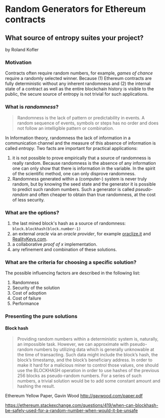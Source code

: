 # Random Generators for Ethereum contracts
## What source of entropy suites your project?
by Roland Kofler
### Motivation
Contracts often require random numbers, for example, *games of chance* require a randomly selected winner. Because (1) Ethereum contracts are fully deterministic without any inherent randomness and (2) the internal state of a contract as well as the entire blockchain history is visible to the public, the secure source of entropy is not trivial for such applications. 
### What is *randomness*?
> Randomness is the lack of pattern or predictability in events. A random sequence of events, symbols or steps has no order and does not follow an intelligible pattern or combination.

In Information theory, randomness the lack of information in a communication channel and the measure of this absence of information is called *entropy*. 
Two facts are important for practical applications:

1. it is not possible to prove empirically that a source of randomness is really random. Because randomness is the absence of any information one can only show that there is information in the variable. In the spirit of the scientific method, one can only disprove randomness.
2. Randomness generated within a (computer-) system is never truly random, but by knowing the seed state and the generator it is possible to predict such random numbers. Such a generator is called *pseudo-random* and often cheaper to obtain than true randomness, at the cost of less security. 

### What are the options?
1. the last mined block's hash as a source of randomness: `block.blockhash(block.number-1)`
2. an external *oracle* via an *oracle provider*, for example [oraclize.it]() and [RealityKeys.com]().
3. a collaborative *proof of x* implementation.
4. any refinement and combination of these solutions.

### What are the criteria for choosing a specific solution?
The possible influencing factors are described in the following list:
1. Randomness
2. Security of the solution
2. Cost of adoption
3. Cost of failure
4. Performance

### Presenting the pure solutions

#### Block hash
> Providing random numbers within a deterministic system is, naturally, an impossible task. However, we can approximate with pseudo-random numbers by utilizing data which is generally unknowable at the time of transacting. Such data might include the block’s hash, the block’s timestamp, and the block’s beneficiary address. In order to make it hard for a malicious miner to control those values, one should use the BLOCKHASH operation in order to use hashes of the previous 256 blocks as pseudo-random numbers. For a series of such numbers, a trivial solution would be to add some constant amount and hashing the result.

Ethereum Yellow Paper, Gavin Wood http://gavwood.com/paper.pdf

https://ethereum.stackexchange.com/questions/419/when-can-blockhash-be-safely-used-for-a-random-number-when-would-it-be-unsafe